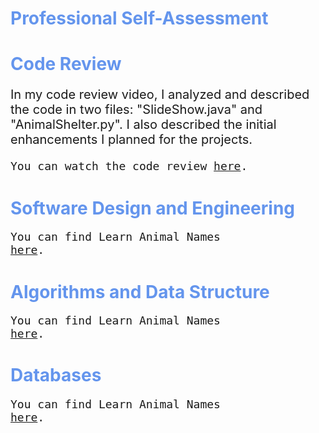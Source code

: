 
<h1 style="color: CornflowerBlue;">Professional Self-Assessment</h1>

<h1 style="color: CornflowerBlue;">Code Review</h1>

<p style="font-size: 20px;">In my code review video, I analyzed and described the code in two files: "SlideShow.java" and "AnimalShelter.py". I also described the initial enhancements I planned for the projects.</p>
<code style="font-size: 18px;">You can watch the code review <a href="https://vimeo.com/1053905065/de2fd18e85?share=copy">here</a>.</code> 

<h1 style="color: CornflowerBlue;">Software Design and Engineering</h1>

<code style="font-size: 18px;">You can find Learn Animal Names <a href="https://github.com/charlielcharlie/charlielcharlie.github.io/tree/main/LearnAnimalNames">here</a>.</code> 

<h1 style="color: CornflowerBlue;">Algorithms and Data Structure</h1>

<code style="font-size: 18px;">You can find Learn Animal Names <a href="https://github.com/charlielcharlie/charlielcharlie.github.io/tree/main/LearnAnimalNames">here</a>.</code> 

<h1 style="color: CornflowerBlue;">Databases</h1>

<code style="font-size: 18px;">You can find Learn Animal Names <a href="">here</a>.</code> 




